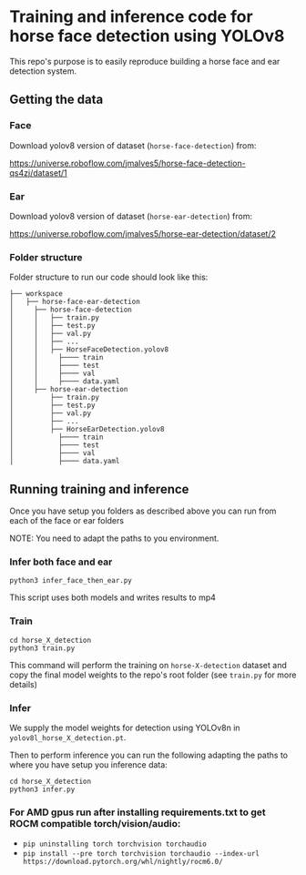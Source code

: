 # Training and inference code for horse face detection using YOLOv8

This repo's purpose is to easily reproduce building a horse face and ear detection system.

## Getting the data

### Face
Download yolov8 version of dataset (`horse-face-detection`) from:

https://universe.roboflow.com/jmalves5/horse-face-detection-qs4zj/dataset/1

### Ear
Download yolov8 version of dataset (`horse-ear-detection`) from:

https://universe.roboflow.com/jmalves5/horse-ear-detection/dataset/2

### Folder structure

Folder structure to run our code should look like this:

```
├── workspace
│   ├── horse-face-ear-detection
│     ├── horse-face-detection
│     │   ├── train.py
│     │   ├── test.py
│     │   ├── val.py
│     │   ├── ...
│     │   ├── HorseFaceDetection.yolov8
│     │     ├──── train
│     │     ├──── test
│     │     ├──── val
│     │     ├──── data.yaml
│     ├── horse-ear-detection
│         ├── train.py
│         ├── test.py
│         ├── val.py
│         ├── ...
│         ├── HorseEarDetection.yolov8
│           ├──── train
│           ├──── test
│           ├──── val
│           ├──── data.yaml
```

## Running training and inference

Once you have setup you folders as described above you can run from each of the face or ear folders

NOTE: You need to adapt the paths to you environment.

### Infer both face and ear
```
python3 infer_face_then_ear.py
```

This script uses both models and writes results to mp4

### Train

```
cd horse_X_detection
python3 train.py
```

This command will perform the training on `horse-X-detection` dataset and copy the final model weights to the repo's root folder (see `train.py` for more details)


### Infer
We supply the model weights for detection using YOLOv8n in `yolov8l_horse_X_detection.pt`.

Then to perform inference you can run the following adapting the paths to where you have setup you inference data:
```
cd horse_X_detection
python3 infer.py
```


### For AMD gpus run after installing requirements.txt to get ROCM compatible torch/vision/audio: 
- `pip uninstalling torch torchvision torchaudio` 
- `pip install --pre torch torchvision torchaudio --index-url https://download.pytorch.org/whl/nightly/rocm6.0/` 